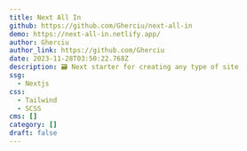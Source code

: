 ```yaml
---
title: Next All In
github: https://github.com/Gherciu/next-all-in
demo: https://next-all-in.netlify.app/
author: Gherciu
author_link: https://github.com/Gherciu
date: 2023-11-28T03:50:22.768Z
description: 🗃 Next starter for creating any type of site
ssg:
  - Nextjs
css:
  - Tailwind
  - SCSS
cms: []
category: []
draft: false
---
```

